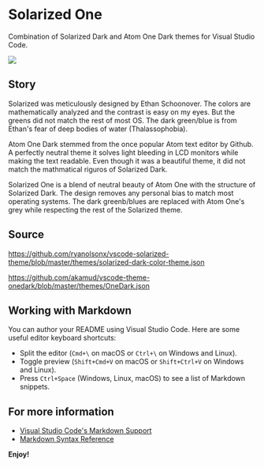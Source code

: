 # Solarized One

Combination of Solarized Dark and Atom One Dark themes for Visual Studio Code.

![](https://github.com/user-attachments/assets/cef81cae-3b0a-4ab3-b7c7-979e182e2bbc)

## Story 

Solarized was meticulously designed by Ethan Schoonover. The colors are mathematically analyzed and the contrast is easy on my eyes. But the greens did not match the rest of most OS. The dark green/blue is from Ethan's fear of deep bodies of water (Thalassophobia).

Atom One Dark stemmed from the once popular Atom text editor by Github. A perfectly neutral theme it solves light bleeding in LCD monitors while making the text readable. Even though it was a beautiful theme, it did not match the mathmatical riguros of Solarized Dark.

Solarized One is a blend of neutral beauty of Atom One with the structure of Solarized Dark. The design removes any personal bias to match most operating systems. The dark greenb/blues are replaced with Atom One's grey while respecting the rest of the Solarized theme.

## Source

https://github.com/ryanolsonx/vscode-solarized-theme/blob/master/themes/solarized-dark-color-theme.json

https://github.com/akamud/vscode-theme-onedark/blob/master/themes/OneDark.json

## Working with Markdown

You can author your README using Visual Studio Code. Here are some useful editor keyboard shortcuts:

* Split the editor (`Cmd+\` on macOS or `Ctrl+\` on Windows and Linux).
* Toggle preview (`Shift+Cmd+V` on macOS or `Shift+Ctrl+V` on Windows and Linux).
* Press `Ctrl+Space` (Windows, Linux, macOS) to see a list of Markdown snippets.

## For more information

* [Visual Studio Code's Markdown Support](http://code.visualstudio.com/docs/languages/markdown)
* [Markdown Syntax Reference](https://help.github.com/articles/markdown-basics/)

**Enjoy!**
